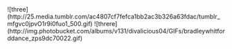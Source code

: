 <span class="team one">

</span>	
<span class="team two">

</span>
<span class="team three">
![three](http://25.media.tumblr.com/ac4807cf7fefca1bb2ac3b326a63fdac/tumblr_mfgvc0jpvO1r9i0fuo1_500.gif)
![threre](http://img.photobucket.com/albums/v131/divalicious04/GIFs/bradleywhitforddance_zps9dc70022.gif)
</span>
